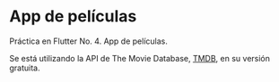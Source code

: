 # App de películas

Práctica en Flutter No. 4. App de películas.

Se está utilizando la API de The Movie Database, [TMDB](https://www.themoviedb.org/settings/api), en
su versión gratuita.